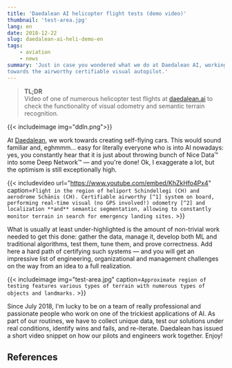 ```yaml
---
title: 'Daedalean AI helicopter flight tests (demo video)'
thumbnail: 'test-area.jpg'
lang: en
date: 2018-12-22
slug: daedalean-ai-heli-demo-en
tags:
    - aviation
    - news
summary: 'Just in case you wondered what we do at Daedalean AI, working
towards the airworthy certifiable visual autopilot.'
---
```


> **TL;DR** \
> Video of one of numerous helicopter test flights at [daedalean.ai](https://daedalean.ai)
> to check the functionality of visual odometry and semantic terrain recognition.

{{< includeimage img="ddln.png">}}

At [Daedalean](https://daedalean.ai), we work towards creating self-flying cars.
This would sound familiar and, eghmmm... easy for literally everyone who is into AI nowadays: yes,
you constantly hear that it is just about throwing bunch of Nice Data&trade; into some
Deep Network&trade; — and you're done! Ok, I exaggerate a lot, but the optimism
is still exceptionally high.

{{< includevideo url="https://www.youtube.com/embed/KhZkHfo4Px4"
caption=`Flight in the region of heliport Schindellegi (CH) and aerodrome Schänis (CH).
Certifiable airworthy [^1] system on board, performing real-time visual (no GPS involved!)
odometry [^2] and localization **and** semantic segmentation, allowing to constantly monitor
terrain in search for emergency landing sites.` >}}

What is usually at least under-highlighted is the amount of non-trivial work
needed to get this done: gather the data, manage it, develop both ML and
traditional  algorithms, test them, tune them, and prove correctness. Add here a
hard path of certifying such systems — and you will  get an impressive list of
engineering, organizational and management challenges  on the way from an idea
to a full realization.

{{< includeimage img="test-area.jpg" caption=`Approximate region of testing
features various types of terrain with numerous types of objects and landmarks.` >}}

Since July 2018, I'm lucky to be on a team of really professional and passionate
people who work on one of the trickiest applications of AI. As part of our routines,
we have to collect unique data, test our solutions under real conditions,
identify wins and fails, and re-iterate. Daedalean has issued a short video snippet on
how our pilots and engineers work together. Enjoy!



## References

[^1]: Airworthiness — a legal term from air law defining conditions that must be
    met by a system to be allowed to be used for air operations.

[^2]: Odometry — process of estimation the changes in position over time (e.g.
    path traveled.
